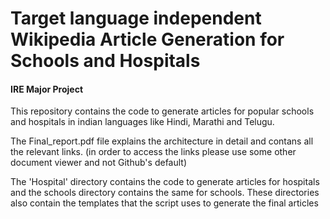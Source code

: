 # Target language independent Wikipedia Article Generation for Schools and Hospitals
#### IRE Major Project

This repository contains the code to generate articles for popular schools and hospitals in indian languages like Hindi, Marathi and Telugu.

The Final_report.pdf file explains the architecture in detail and contans all the relevant links. (in order to access the links please use some other document viewer and not Github's default) <br>

The 'Hospital' directory contains the code to generate articles for hospitals and the schools directory contains the same for schools. 
These directories also contain the templates that the script uses to generate the final articles
